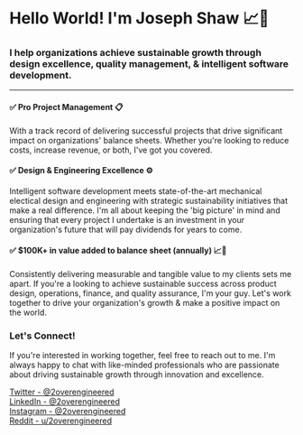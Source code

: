 # Hello World! I'm Joseph Shaw 📈🚀  


### I help organizations achieve sustainable growth through design excellence, quality management, & intelligent software development.

---  

#### ✅ Pro Project Management 📋 
With a track record of delivering successful projects that drive significant impact on organizations' balance sheets. Whether you're looking to reduce costs, increase revenue, or both, I've got you covered.

#### ✅ Design & Engineering Excellence ⚙️
Intelligent software development meets state-of-the-art mechanical electical design and engineering with strategic sustainability initiatives that make a real difference. I'm all about keeping the 'big picture' in mind and ensuring that every project I undertake is an investment in your organization's future that will pay dividends for years to come.

#### ✅ $100K+ in value added to balance sheet (annually) 📈🚀
Consistently delivering measurable and tangible value to my clients sets me apart. If you're a looking to achieve sustainable success across product design, operations, finance, and quality assurance, I'm your guy. Let's work together to drive your organization's growth & make a positive impact on the world.

### Let's Connect!
If you're interested in working together, feel free to reach out to me. I'm always happy to chat with like-minded professionals who are passionate about driving sustainable growth through innovation and excellence.

[Twitter - @2overengineered](https://twitter.com/2overengineered)  
[LinkedIn - @2overengineered](https://www.linkedin.com/in/2overengineered/)  
[Instagram - @2overengineered](https://www.instagram.com/2overengineered/)  
[Reddit - u/2overengineered](https://www.reddit.com/user/2overengineered)  


<!--

LIBERTY & PROSPERITY

-->
